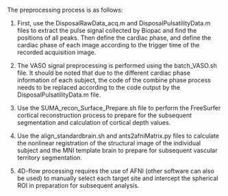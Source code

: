 The preprocessing process is as follows:

1. First, use the DisposalRawData_acq.m and DisposalPulsatilityData.m files to extract the pulse signal collected by Biopac and find the positions of all peaks. Then define the cardiac phase, and define the cardiac phase of each image according to the trigger time of the recorded acquisition image.

2. The VASO signal preprocessing is performed using the batch_VASO.sh file. It should be noted that due to the different cardiac phase information of each subject, the code of the combine phase process needs to be replaced according to the code output by the DisposalPulsatilityData.m file.

3. Use the SUMA_recon_Surface_Prepare.sh file to perform the FreeSurfer cortical reconstruction process to prepare for the subsequent segmentation and calculation of cortical depth values.

4. Use the align_standardbrain.sh and ants2afniMatrix.py files to calculate the nonlinear registration of the structural image of the individual subject and the MNI template brain to prepare for subsequent vascular territory segmentation.

5. 4D-flow processing requires the use of AFNI (other software can also be used) to manually select each target site and intercept the spherical ROI in preparation for subsequent analysis.
